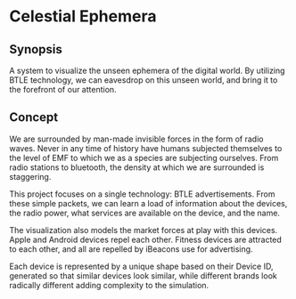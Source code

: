 # Celestial Ephemera

## Synopsis
A system to visualize the unseen ephemera of the digital world.  By utilizing BTLE technology, we can eavesdrop on this unseen world, and bring it to the forefront of our attention.

## Concept
We are surrounded by man-made invisible forces in the form of radio waves.  Never in any time of history have humans subjected themselves to the level of EMF to which we as a species are subjecting ourselves.  From radio stations to bluetooth, the density at which we are surrounded is staggering.

This project focuses on a single technology: BTLE advertisements.  From these simple packets, we can learn a load of information about the devices, the radio power, what services are available on the device, and the name.

The visualization also models the market forces at play with this devices.  Apple and Android devices repel each other.  Fitness devices are attracted to each other, and all are repelled by iBeacons use for advertising.

Each device is represented by a unique shape based on their Device ID, generated so that similar devices look similar, while different brands look radically different adding complexity to the simulation.
